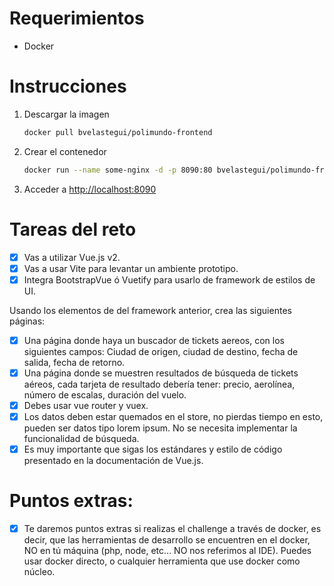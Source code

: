 # Requerimientos
- Docker

# Instrucciones

1. Descargar la imagen
    ```bash
    docker pull bvelastegui/polimundo-frontend  
    ```

2. Crear el contenedor
    ```bash
    docker run --name some-nginx -d -p 8090:80 bvelastegui/polimundo-frontend 
    ```
3. Acceder a [http://localhost:8090]()   

# Tareas del reto
- [x] Vas a utilizar Vue.js v2.
- [x] Vas a usar Vite para levantar un ambiente prototipo.
- [x] Integra BootstrapVue ó Vuetify para usarlo de framework de estilos de UI.

Usando los elementos de del framework anterior, crea las siguientes páginas:
- [x] Una página donde haya un buscador de tickets aereos, con los siguientes campos: Ciudad de origen, ciudad de destino, fecha de salida, fecha de retorno.
- [x] Una página donde se muestren resultados de búsqueda de tickets aéreos, cada tarjeta de resultado debería tener: precio, aerolínea, número de escalas, duración del vuelo.
- [x] Debes usar vue router y vuex.
- [x] Los datos deben estar quemados en el store, no pierdas tiempo en esto, pueden ser datos tipo lorem ipsum. No se necesita implementar la funcionalidad de búsqueda.
- [x] Es muy importante que sigas los estándares y estilo de código presentado en la documentación de Vue.js.

# Puntos extras:
- [x] Te daremos puntos extras si realizas el challenge a través de docker, es decir, que las herramientas de desarrollo se encuentren en el docker, NO en tú máquina (php, node, etc... NO nos referimos al IDE). Puedes usar docker directo, o cualquier herramienta que use docker como núcleo.
